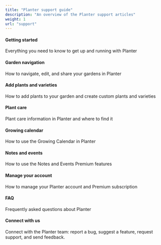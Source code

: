 ```yaml
---
title: "Planter support guide"
description: "An overview of the Planter support articles"
weight: 1
url: "support"
---
```


#### Getting started

Everything you need to know to get up and running with Planter

#### Garden navigation

How to navigate, edit, and share your gardens in Planter

#### Add plants and varieties

How to add plants to your garden and create custom plants and varieties

#### Plant care

Plant care information in Planter and where to find it

#### Growing calendar

How to use the Growing Calendar in Planter

#### Notes and events

How to use the Notes and Events Premium features

#### Manage your account

How to manage your Planter account and Premium subscription

#### FAQ

Frequently asked questions about Planter

#### Connect with us

Connect with the Planter team: report a bug, suggest a feature, request support, and send feedback.
